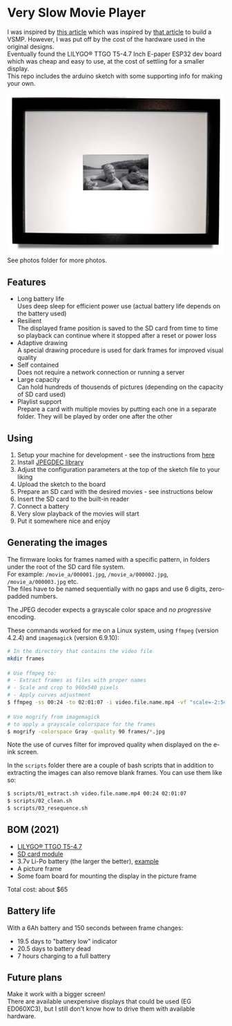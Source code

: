 # Very Slow Movie Player

I was inspired by [this article](https://debugger.medium.com/how-to-build-a-very-slow-movie-player-in-2020-c5745052e4e4) which was inspired by [that article](https://medium.com/s/story/very-slow-movie-player-499f76c48b62) to build a VSMP.   However, I was put off by the cost of the hardware used in the original designs.  
Eventually found the LILYGO® TTGO T5-4.7 Inch E-paper ESP32 dev board which was cheap and easy to use, at the cost of settling for a smaller display.  
This repo includes the arduino sketch with some supporting info for making your own.

![Photo1](photos/front.jpg)
See photos folder for more photos.

## Features

- Long battery life  
  Uses deep sleep for efficient power use (actual battery life depends on the battery used)
- Resilient  
  The displayed frame position is saved to the SD card from time to time so playback can continue where it stopped after a reset or power loss
- Adaptive drawing  
  A special drawing procedure is used for dark frames for improved visual quality
- Self contained  
  Does not require a network connection or running a server
- Large capacity  
  Can hold hundreds of thousends of pictures (depending on the capacity of SD card used)
- Playlist support  
  Prepare a card with multiple movies by putting each one in a separate folder. They will be played by order one after the other

## Using

1. Setup your machine for development - see the instructions from [here](https://github.com/Xinyuan-LilyGO/LilyGo-EPD47)
2. Install [JPEGDEC library](https://github.com/bitbank2/JPEGDEC)
3. Adjust the configuration parameters at the top of the sketch file to your liking
4. Upload the sketch to the board
5. Prepare an SD card with the desired movies - see instructions below
6. Insert the SD card to the built-in reader
7. Connect a battery
8. Very slow playback of the movies will start
9. Put it somewhere nice and enjoy

## Generating the images

The firmware looks for frames named with a specific pattern, in folders under the root of the SD card file system.  
For example: `/movie_a/000001.jpg`, `/movie_a/000002.jpg`, `/movie_a/000003.jpg` etc.  
The files have to be named sequentially with no gaps and use 6 digits, zero-padded numbers.

The JPEG decoder expects a grayscale color space and _no progressive_ encoding.

These commands worked for me on a Linux system, using `ffmpeg` (version 4.2.4) and `imagemagick` (version 6.9.10):

```bash
# In the directory that contains the video file
mkdir frames

# Use ffmpeg to:
# - Extract frames as files with proper names
# - Scale and crop to 960x540 pixels
# - Apply curves adjustment
$ ffmpeg -ss 00:24 -to 02:01:07 -i video.file.name.mp4 -vf "scale=-2:540,crop=960:540,eq=saturation=0,lutrgb='r=clipval:g=clipval:b=clipval',curves=all='0/0 0.06/0.23 0.13/0.41 0.200/0.55 0.37/0.70 0.63/0.84 1/1'" -r 1 -qscale:v 2 frames/%06d.jpg

# Use mogrify from imagemagick
# to apply a grayscale colorspace for the frames
$ mogrify -colorspace Gray -quality 90 frames/*.jpg
```

Note the use of curves filter for improved quality when displayed on the e-ink screen.

In the `scripts` folder there are a couple of bash scripts that in addition to extracting the images can also remove blank frames.
You can use them like so:

```bash
$ scripts/01_extract.sh video.file.name.mp4 00:24 02:01:07
$ scripts/02_clean.sh
$ scripts/03_resequence.sh
```

## BOM (2021)

- [LILYGO® TTGO T5-4.7](https://www.aliexpress.com/item/1005002006058892.html)
- [SD card module](https://www.aliexpress.com/item/1005002317501092.html)
- 3.7v Li-Po battery (the larger the better), [example](https://www.aliexpress.com/item/4001116123943.html)
- A picture frame
- Some foam board for mounting the display in the picture frame

Total cost: about $65

## Battery life
With a 6Ah battery and 150 seconds between frame changes:
- 19.5 days to "battery low" indicator
- 20.5 days to battery dead
- 7 hours charging to a full battery

## Future plans
Make it work with a bigger screen!  
There are available unexpensive displays that could be used (EG ED060XC3), but I still don't know how to drive them with available hardware.